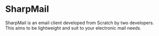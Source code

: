 # SharpMail

SharpMail is an email client developed from Scratch by two developers. This aims to be lightweight and suit to your electronic mail needs.
